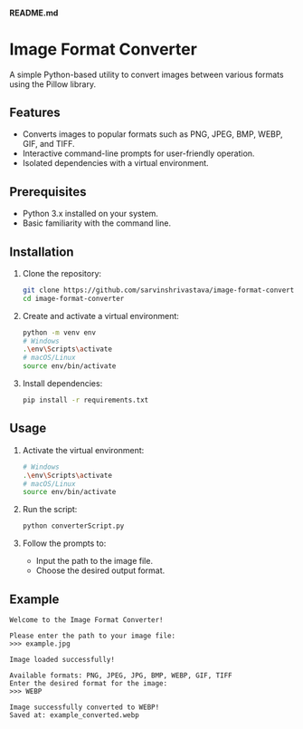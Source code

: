 #### **README.md**
# Image Format Converter

A simple Python-based utility to convert images between various formats using the Pillow library. 

## Features
- Converts images to popular formats such as PNG, JPEG, BMP, WEBP, GIF, and TIFF.
- Interactive command-line prompts for user-friendly operation.
- Isolated dependencies with a virtual environment.

## Prerequisites
- Python 3.x installed on your system.
- Basic familiarity with the command line.

## Installation

1. Clone the repository:
   ```bash
   git clone https://github.com/sarvinshrivastava/image-format-converter.git
   cd image-format-converter
   ```

2. Create and activate a virtual environment:
   ```bash
   python -m venv env
   # Windows
   .\env\Scripts\activate
   # macOS/Linux
   source env/bin/activate
   ```

3. Install dependencies:
   ```bash
   pip install -r requirements.txt
   ```

## Usage

1. Activate the virtual environment:
   ```bash
   # Windows
   .\env\Scripts\activate
   # macOS/Linux
   source env/bin/activate
   ```

2. Run the script:
   ```bash
   python converterScript.py
   ```

3. Follow the prompts to:
   - Input the path to the image file.
   - Choose the desired output format.

## Example

```plaintext
Welcome to the Image Format Converter!

Please enter the path to your image file:
>>> example.jpg

Image loaded successfully!

Available formats: PNG, JPEG, JPG, BMP, WEBP, GIF, TIFF
Enter the desired format for the image:
>>> WEBP

Image successfully converted to WEBP!
Saved at: example_converted.webp
```